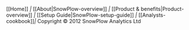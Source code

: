 [[Home]] *|* [[About|SnowPlow-overview]] *|* [[Product & benefits|Product-overview]] *|* [[Setup Guide|SnowPlow-setup-guide]] *|* [[Analysts-cookbook]]*|* Copyright &copy; 2012 SnowPlow Analytics Ltd